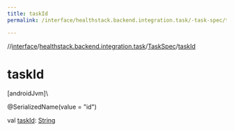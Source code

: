 ```yaml
---
title: taskId
permalink: /interface/healthstack.backend.integration.task/-task-spec/task-id.html

---
```

//[interface](../../../index.html)/[healthstack.backend.integration.task](../index.html)/[TaskSpec](index.html)/[taskId](task-id.html)



# taskId



[androidJvm]\




@SerializedName(value = &quot;id&quot;)



val [taskId](task-id.html): [String](https://kotlinlang.org/api/latest/jvm/stdlib/kotlin/-string/index.html)




